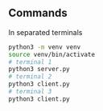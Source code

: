 ## Commands
In separated terminals
```sh
python3 -m venv venv
source venv/bin/activate
# terminal 1
python3 server.py
# terminal 2
python3 client.py
# terminal 3
python3 client.py
```
  
